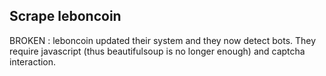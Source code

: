 ## Scrape leboncoin

BROKEN : leboncoin updated their system and they now detect bots. They require javascript (thus beautifulsoup is no longer enough) and captcha interaction.
